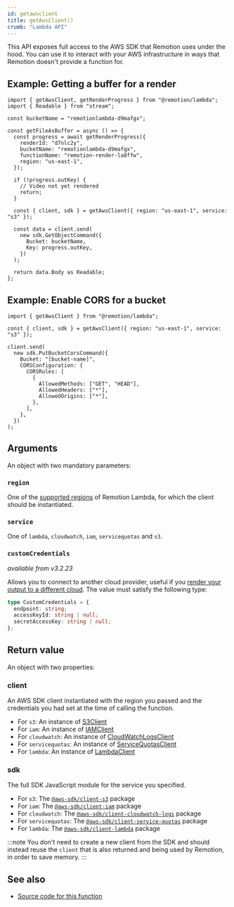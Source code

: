 ```yaml
---
id: getawsclient
title: getAwsClient()
crumb: "Lambda API"
---
```


This API exposes full access to the AWS SDK that Remotion uses under the hood. You can use it to interact with your AWS infrastructure in ways that Remotion doesn't provide a function for.

## Example: Getting a buffer for a render

```tsx {18-27}
import { getAwsClient, getRenderProgress } from "@remotion/lambda";
import { Readable } from "stream";

const bucketName = "remotionlambda-d9mafgx";

const getFileAsBuffer = async () => {
  const progress = await getRenderProgress({
    renderId: "d7nlc2y",
    bucketName: "remotionlambda-d9mafgx",
    functionName: "remotion-render-la8ffw",
    region: "us-east-1",
  });

  if (!progress.outKey) {
    // Video not yet rendered
    return;
  }

  const { client, sdk } = getAwsClient({ region: "us-east-1", service: "s3" });

  const data = client.send(
    new sdk.GetObjectCommand({
      Bucket: bucketName,
      Key: progress.outKey,
    })
  );

  return data.Body as Readable;
};
```

## Example: Enable CORS for a bucket

```tsx
import { getAwsClient } from "@remotion/lambda";

const { client, sdk } = getAwsClient({ region: "us-east-1", service: "s3" });

client.send(
  new sdk.PutBucketCorsCommand({
    Bucket: "[bucket-name]",
    CORSConfiguration: {
      CORSRules: [
        {
          AllowedMethods: ["GET", "HEAD"],
          AllowedHeaders: ["*"],
          AllowedOrigins: ["*"],
        },
      ],
    },
  })
);
```

## Arguments

An object with two mandatory parameters:

### `region`

One of the [supported regions](/docs/lambda/region-selection) of Remotion Lambda, for which the client should be instantiated.

### `service`

One of `lambda`, `cloudwatch`, `iam`, `servicequotas` and `s3`.

### `customCredentials`

_available from v3.2.23_

Allows you to connect to another cloud provider, useful if you [render your output to a different cloud](/docs/lambda/custom-destination). The value must satisfy the following type:

```ts
type CustomCredentials = {
  endpoint: string;
  accessKeyId: string | null;
  secretAccessKey: string | null;
};
```

## Return value

An object with two properties:

### client

An AWS SDK client instantiated with the region you passed and the credentials you had set at the time of calling the function.

- For `s3`: An instance of [S3Client](https://docs.aws.amazon.com/AWSJavaScriptSDK/v3/latest/clients/client-s3/classes/s3client.html)
- For `iam`: An instance of [IAMClient](https://docs.aws.amazon.com/AWSJavaScriptSDK/v3/latest/clients/client-iam/classes/iamclient.html)
- For `cloudwatch`: An instance of [CloudWatchLogsClient](https://docs.aws.amazon.com/AWSJavaScriptSDK/v3/latest/clients/client-cloudwatch-logs/classes/cloudwatchlogsclient.html)
- For `servicequotas`: An instance of [ServiceQuotasClient](https://docs.aws.amazon.com/AWSJavaScriptSDK/v3/latest/clients/client-service-quotas/classes/servicequotasclient.html)
- For `lambda`: An instance of [LambdaClient](https://docs.aws.amazon.com/AWSJavaScriptSDK/v3/latest/clients/client-lambda/classes/lambdaclient.html)

### sdk

The full SDK JavaScript module for the service you specified.

- For `s3`: The [`@aws-sdk/client-s3`](https://docs.aws.amazon.com/AWSJavaScriptSDK/v3/latest/clients/client-s3/index.html#aws-sdkclient-s3) package
- For `iam`: The [`@aws-sdk/client-iam`](https://docs.aws.amazon.com/AWSJavaScriptSDK/v3/latest/clients/client-iam/index.html#aws-sdkclient-iam) package
- For `cloudwatch`: The [`@aws-sdk/client-cloudwatch-logs`](https://docs.aws.amazon.com/AWSJavaScriptSDK/v3/latest/clients/client-cloudwatch-logs/index.html#aws-sdkclient-cloudwatch-logs) package
- For `servicequotas`: The [`@aws-sdk/client-service-quotas`](https://docs.aws.amazon.com/AWSJavaScriptSDK/v3/latest/clients/client-service-quotas/index.html) package
- For `lambda`: The [`@aws-sdk/client-lambda`](https://docs.aws.amazon.com/AWSJavaScriptSDK/v3/latest/clients/client-lambda/index.html#aws-sdkclient-lambda) package

:::note
You don't need to create a new client from the SDK and should instead reuse the `client` that is also returned and being used by Remotion, in order to save memory.
:::

## See also

- [Source code for this function](https://github.com/remotion-dev/remotion/blob/main/packages/lambda/src/api/get-aws-client.ts)
